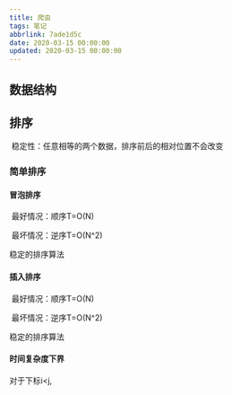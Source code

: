 ```yaml
---
title: 爬虫
tags: 笔记
abbrlink: 7ade1d5c
date: 2020-03-15 00:00:00
updated: 2020-03-15 00:00:00
---
```


## 数据结构

## 排序

​		稳定性：任意相等的两个数据，排序前后的相对位置不会改变

### 简单排序

#### 冒泡排序

​			最好情况：顺序T=O(N)

​			最坏情况：逆序T=O(N^2)

稳定的排序算法

#### 插入排序

​			最好情况：顺序T=O(N)

​			最坏情况：逆序T=O(N^2)

稳定的排序算法

#### 时间复杂度下界

对于下标i<j,

